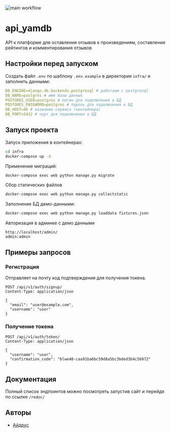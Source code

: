 ![main workflow](https://github.com/zamaev/yamdb_final/actions/workflows/yamdb_workflow.yml/badge.svg)

# api_yamdb
API к платформе для оставления отзывов к произведениям, составления рейтингов и комментирования отзывов

## Настройки перед запуском
Создать файл `.env` по шаблону `.env.example` в директории `infra/` и заполнить данными:
```yaml
DB_ENGINE=django.db.backends.postgresql # работаем с postgresql
DB_NAME=postgres # имя базы данных
POSTGRES_USER=postgres # логин для подключения к БД
POSTGRES_PASSWORD=postgres # пароль для подключения к БД
DB_HOST=db # название сервиса (контейнера)
DB_PORT=5432 # порт для подключения к БД
```

## Запуск проекта
Запуск приложения в контейнерах:
```bash
cd infra
docker-compose up -d
```
Применение миграций:
```bash
docker-compose exec web python manage.py migrate
```
Сбор статических файлов
```bash
docker-compose exec web python manage.py collectstatic
```
Заполнение БД демо-данными:
```bash
docker-compose exec web python manage.py loaddata fixtures.json
```
Авторизация в админке с демо данными
```
http://localhost/admin/
admin:admin
```

## Примеры запросов
### Регистрация 
Отправляет на почту код подтверждения для получения токена.
```
POST /api/v1/auth/signup/
Content-Type: application/json

{
  "email": "user@example.com",
  "username": "user"
}
```

### Получение токена
```
POST /api/v1/auth/token/
Content-Type: application/json

{
  "username": "user",
  "confirmation_code": "blwe40-caa91ba6bc59d8a5bc3bded3b4c56972"
}
```

## Документация
Полный список эндпоинтов можно посмотреть запустив сайт и перейдя по ссылке `/redoc/`

## Авторы
- [Айдрус](https://github.com/zamaev)
